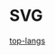 # SVG

[top-langs](https://github-readme-stats.vercel.app/api/top-langs/?username=hieudoanm&theme=onedark)
